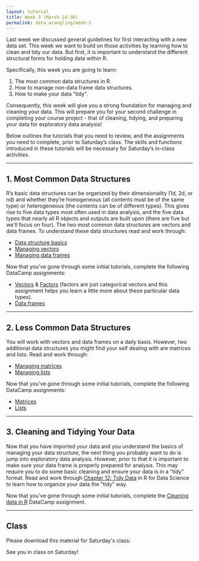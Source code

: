 ```yaml
---
layout: tutorial
title: Week 3 (March 24-30)
permalink: data_wrangling/week-3
---
```


Last week we discussed general guidelines for first interacting with a new data set. This week we want to build on those activities by learning how to clean and tidy our data.  But first, it is important to understand the different structural forms for holding data within R. 

Specifically, this week you are going to learn: 

1. The most common data structures in R.
2. How to manage non-data frame data structures.
3. How to make your data "tidy".

Consequently, this week will give you a strong foundation for managing and cleaning your data. This will prepare you for your second challenge in completing your course project - that of cleaning, tidying, and preparing your data for exploratory data analysis!

Below outlines the tutorials that you need to review, and the assignments you need to complete, prior to Saturday’s class. The skills and functions introduced in these tutorials will be necessary for Saturday’s in-class activities.

<hr>

## 1. Most Common Data Structures
R’s basic data structures can be organized by their dimensionality (1d, 2d, or nd) and whether they’re homogeneous (all contents must be of the same type) or heterogeneous (the contents can be of different types). This gives rise to five data types most often used in data analysis, and the five data types that nearly all R objects and outputs are built upon (there are five but we'll focus on four).  The two most common data structures are vectors and data frames.  To understand these data structures read and work through:

- [Data structure basics](http://uc-r.github.io/structure_basics)
- [Managing vectors](http://uc-r.github.io/vectors)
- [Managing data frames](http://uc-r.github.io/dataframes)

Now that you've gone through some initial tutorials, complete the following DataCamp assignments:

- [Vectors](https://www.datacamp.com/enterprise/data-wrangling-5be74dc1-c06b-492c-a43e-10aa35bc87ec/assignments/45609) & [Factors](https://www.datacamp.com/enterprise/data-wrangling-5be74dc1-c06b-492c-a43e-10aa35bc87ec/assignments/45610) (factors are just categorical vectors and this assignment helps you learn a little more about these particular data types).
- [Data frames](https://www.datacamp.com/enterprise/data-wrangling-5be74dc1-c06b-492c-a43e-10aa35bc87ec/assignments/45611)

<hr>

## 2. Less Common Data Structures
You will work with vectors and data frames on a daily basis.  However, two additional data structures you might find your self dealing with are matrices and lists.  Read and work through:

- [Managing matrices](http://uc-r.github.io/matrices)
- [Managing lists](http://uc-r.github.io/lists)

Now that you've gone through some initial tutorials, complete the following DataCamp assignments:

- [Matrices](https://www.datacamp.com/enterprise/data-wrangling-5be74dc1-c06b-492c-a43e-10aa35bc87ec/assignments/45612)
- [Lists](https://www.datacamp.com/enterprise/data-wrangling-5be74dc1-c06b-492c-a43e-10aa35bc87ec/assignments/45613)
   
<hr>   


## 3. Cleaning and Tidying Your Data

Now that you have imported your data and you understand the basics of managing your data structure, the next thing you probably want to do is jump into exploratory data analysis.  However, prior to that it is important to make sure your data frame is properly prepared for analysis.  This may require you to do some basic cleaning and ensure your data is in a "tidy" format.  Read and work through [Chapter 12: Tidy Data](http://r4ds.had.co.nz/tidy-data.html) in R for Data Science to learn how to organize your data the "tidy" way.

Now that you've gone through some initial tutorials, complete the [Cleaning data in R](https://www.datacamp.com/enterprise/data-wrangling-5be74dc1-c06b-492c-a43e-10aa35bc87ec/assignments/45614) DataCamp assignment.

<hr>

## Class

Please download this material for Saturday's class: &nbsp; <a href="https://www.dropbox.com/sh/tbhbzn4iz4t0cx1/AACRd6wa-pVP8AlV3ee4CH6Ya?dl=1" style="color:black;"><i class="fa fa-cloud-download" style="font-size:1em"></i></a>

See you in class on Saturday!
